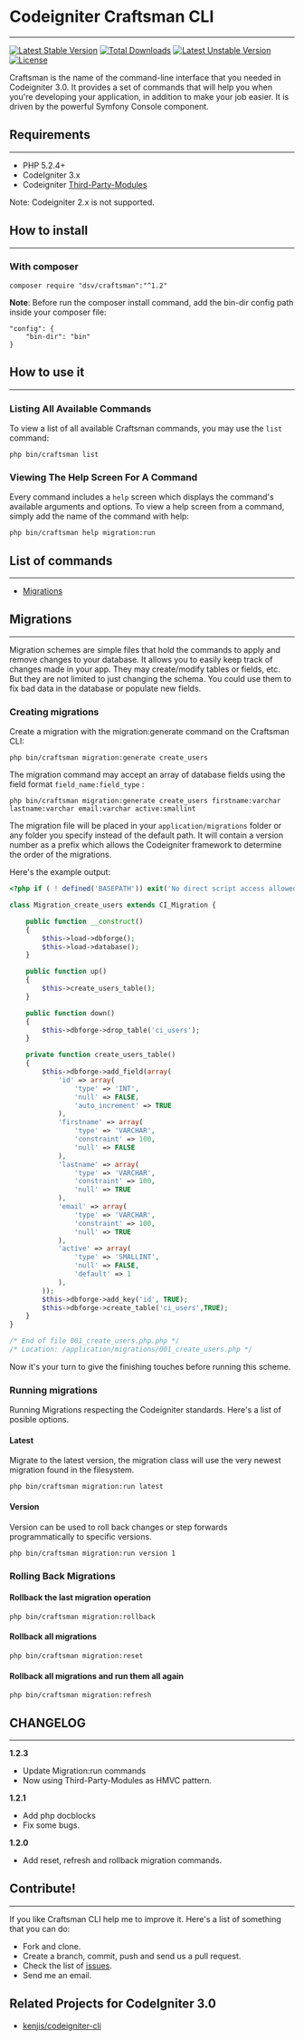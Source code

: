 # Codeigniter Craftsman CLI #
---

[![Latest Stable Version](https://poser.pugx.org/dsv/craftsman/v/stable)](https://packagist.org/packages/dsv/craftsman) [![Total Downloads](https://poser.pugx.org/dsv/craftsman/downloads)](https://packagist.org/packages/dsv/craftsman) [![Latest Unstable Version](https://poser.pugx.org/dsv/craftsman/v/unstable)](https://packagist.org/packages/dsv/craftsman) [![License](https://poser.pugx.org/dsv/craftsman/license)](https://packagist.org/packages/dsv/craftsman)

Craftsman is the name of the command-line interface that you needed in Codeigniter 3.0. It provides a set of commands that will help you when you're developing your application, in addition to make your job easier. It is driven by the powerful Symfony Console component.

## Requirements 
---

* PHP 5.2.4+
* CodeIgniter 3.x
* Codeigniter [Third-Party-Modules](https://gitlab.com/david-sosa-valdes/third-party-modules)

Note: Codeigniter 2.x is not supported.

## How to install
---

### With composer

```
composer require "dsv/craftsman":"^1.2"
```

**Note**: Before run the composer install command, add the bin-dir config path inside your composer file:

```
"config": {
    "bin-dir": "bin"
}	
```
## How to use it
---

### Listing All Available Commands

To view a list of all available Craftsman commands, you may use the ```list``` command:

```
php bin/craftsman list
```

### Viewing The Help Screen For A Command 

Every command includes a ```help``` screen which displays the command's available arguments and options. To view a help screen from a command, simply add the name of the command with help:

```
php bin/craftsman help migration:run
```

## List of commands
---
* [Migrations](#migrations)

## Migrations
---

Migration schemes are simple files that hold the commands to apply and remove changes to your database. It allows you to easily keep track of changes made in your app. They may create/modify tables or fields, etc. But they are not limited to just changing the schema. You could use them to fix bad data in the database or populate new fields.

### Creating migrations

Create a migration with the migration:generate command on the Craftsman CLI:

```
php bin/craftsman migration:generate create_users
```

The migration command may accept an array of database fields using the field format ```field_name:field_type``` :

```
php bin/craftsman migration:generate create_users firstname:varchar lastname:varchar email:varchar active:smallint
```

The migration file will be placed in your ```application/migrations``` folder or any folder you specify instead of the default path. It will contain a version number as a prefix which allows the Codeigniter framework to determine the order of the migrations.

Here's the example output:

```php
<?php if ( ! defined('BASEPATH')) exit('No direct script access allowed');

class Migration_create_users extends CI_Migration {

	public function __construct()
	{
		$this->load->dbforge();
		$this->load->database();
	}

	public function up() 
	{
		$this->create_users_table();
	}

	public function down() 
	{
		$this->dbforge->drop_table('ci_users');
	}

	private function create_users_table()
	{
		$this->dbforge->add_field(array(
			'id' => array(
				'type' => 'INT',
				'null' => FALSE,
				'auto_increment' => TRUE
			),
			'firstname' => array(
				'type' => 'VARCHAR',
				'constraint' => 100,
				'null' => FALSE
			),
			'lastname' => array(
				'type' => 'VARCHAR',
				'constraint' => 100,
				'null' => TRUE
			),
			'email' => array(
				'type' => 'VARCHAR',
				'constraint' => 100,
				'null' => TRUE
			),
			'active' => array(
				'type' => 'SMALLINT',
				'null' => FALSE,
				'default' => 1
			),
		));
		$this->dbforge->add_key('id', TRUE);
		$this->dbforge->create_table('ci_users',TRUE);		
	}
}

/* End of file 001_create_users.php.php */
/* Location: /application/migrations/001_create_users.php */
```

Now it's your turn to give the finishing touches before running this scheme.

### Running migrations
 
Running Migrations respecting the Codeigniter standards. Here's a list of posible options.
<!---
#### Current (Currently not working properly)

Whatever is set for ```$config['migration_version']``` in HMVC ```config/migration.php``` file.

```
php bin/craftsman migration:run current
```
-->
#### Latest

Migrate to the latest version, the migration class will use the very newest migration found in the filesystem.

```
php bin/craftsman migration:run latest
```

#### Version

Version can be used to roll back changes or step forwards programmatically to specific versions. 

```
php bin/craftsman migration:run version 1
```

### Rolling Back Migrations

#### Rollback the last migration operation

```
php bin/craftsman migration:rollback
```

#### Rollback all migrations

```
php bin/craftsman migration:reset
```

#### Rollback all migrations and run them all again

```
php bin/craftsman migration:refresh
```

## CHANGELOG
---

**1.2.3**

* Update Migration:run commands
* Now using Third-Party-Modules as HMVC pattern.

**1.2.1**

* Add php docblocks
* Fix some bugs.

**1.2.0**

* Add reset, refresh and rollback migration commands.

## Contribute!
---

If you like Craftsman CLI help me to improve it. Here's a list of something that you can do:

* Fork and clone.
* Create a branch, commit, push and send us a pull request.
* Check the list of [issues](https://gitlab.com/david-sosa-valdes/craftsman/issues).
* Send me an email.

## Related Projects for CodeIgniter 3.0

* [kenjis/codeigniter-cli](https://github.com/kenjis/codeigniter-cli)